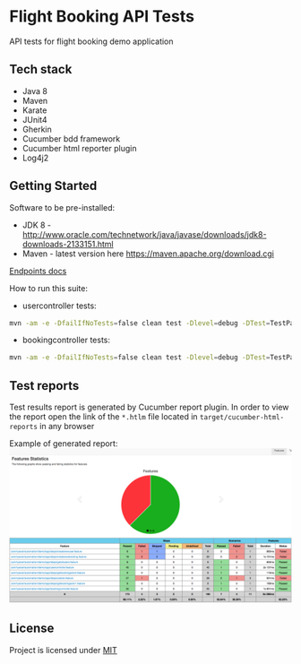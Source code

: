 # Flight Booking API Tests

API tests for flight booking demo application

## Tech stack
* Java 8
* Maven
* Karate
* JUnit4
* Gherkin
* Cucumber bdd framework
* Cucumber html reporter plugin
* Log4j2
  
## Getting Started  
Software to be pre-installed: 
* JDK 8 - http://www.oracle.com/technetwork/java/javase/downloads/jdk8-downloads-2133151.html
* Maven - latest version here https://maven.apache.org/download.cgi

[Endpoints docs](http://127.0.0.1:8900/swagger-ui.html)

How to run this suite:
- usercontroller tests:
```sh
mvn -am -e -DfailIfNoTests=false clean test -Dlevel=debug -DTest=TestParallelRunner "-Dcucumber.options=--tags @UserController"
```
- bookingcontroller tests: 
```sh
mvn -am -e -DfailIfNoTests=false clean test -Dlevel=debug -DTest=TestParallelRunner "-Dcucumber.options=--tags @BookingController"
```

## Test reports

Test results report is generated by Cucumber report plugin. In order to view the report open the link of the `*.htlm` file located in `target/cucumber-html-reports` in any browser

Example of generated report:
![](cucumber_report.png)

## License
Project is licensed under [MIT](https://github.com/YuriyJurayev/fr-demo-api-test-karate/blob/master/LICENSE)
